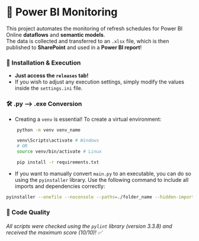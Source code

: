# 🔭 Power BI Monitoring

This project automates the monitoring of refresh schedules for Power BI Online **dataflows** and **semantic models**.  
The data is collected and transferred to an `.xlsx` file, which is then published to **SharePoint** and used in a **Power BI report**!

### 👣 Installation & Execution

- **Just access the `releases` tab!**
- If you wish to adjust any execution settings, simply modify the values inside the `settings.ini` file.

### 🛠️ .py --> .exe Conversion

- Creating a `venv` is essential! To create a virtual environment:
```bash
    python -m venv venv_name

    venv\Scripts\activate # Windows
    # OR
    source venv/bin/activate # Linux

    pip install -r requirements.txt
```
- If you want to manually convert `main.py` to an executable, you can do so using the `pyinstaller` library. Use the following command to include all imports and dependencies correctly:  
```bash
pyinstaller --onefile --noconsole --paths=./folder_name --hidden-import=setup --hidden-import=common --hidden-import=info --hidden-import=sharepoint --hidden-import=__init__ main.py
```

### 📝 Code Quality

###### _All scripts were checked using the `pylint` library (version 3.3.8) and received the maximum score (10/10)!_ ✅
